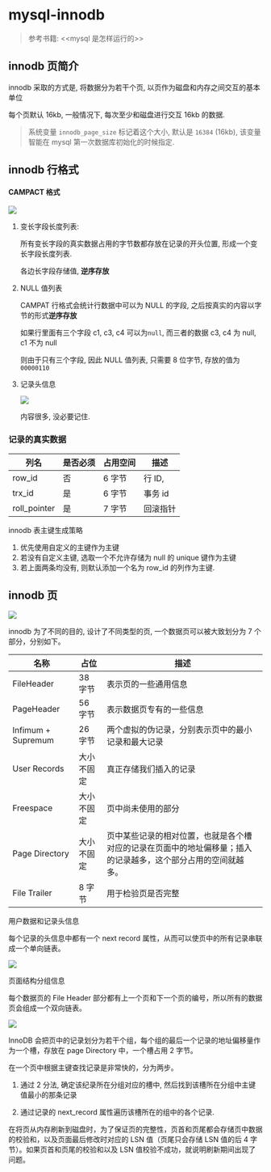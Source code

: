 # mysql-innodb

> 参考书籍: <<mysql 是怎样运行的>>

## innodb 页简介

innodb 采取的方式是, 将数据分为若干个页, 以页作为磁盘和内存之间交互的基本单位

每个页默认 16kb, 一般情况下, 每次至少和磁盘进行交互 16kb 的数据.

> 系统变量 `innodb_page_size` 标记着这个大小, 默认是 `16384` (16kb), 该变量智能在 mysql 第一次数据库初始化的时候指定.

## innodb 行格式

#### CAMPACT 格式

![](https://gitee.com/cpfree/picture-warehouse/raw/master/pic1/1644821930847.png)

1. 变长字段长度列表:

   所有变长字段的真实数据占用的字节数都存放在记录的开头位置, 形成一个变长字段长度列表.

   各边长字段存储值, **逆序存放**

2. NULL 值列表

   CAMPAT 行格式会统计行数据中可以为 NULL 的字段, 之后按真实的内容以字节的形式**逆序存放**

   如果行里面有三个字段 c1, c3, c4 可以为`null`, 而三者的数据 c3, c4 为 null, c1 不为 null

   则由于只有三个字段, 因此 NULL 值列表, 只需要 8 位字节, 存放的值为 `00000110`

3. 记录头信息

   ![](https://gitee.com/cpfree/picture-warehouse/raw/master/pic1/1644824193799.png)

   内容很多, 没必要记住.

### 记录的真实数据

| 列名         | 是否必须 | 占用空间 | 描述     |
| ------------ | -------- | -------- | -------- |
| row_id       | 否       | 6 字节   | 行 ID,   |
| trx_id       | 是       | 6 字节   | 事务 id  |
| roll_pointer | 是       | 7 字节   | 回滚指针 |

innodb 表主键生成策略

1. 优先使用自定义的主键作为主键
2. 若没有自定义主键, 选取一个不允许存储为 null 的 unique 键作为主键
3. 若上面两条均没有, 则默认添加一个名为 row_id 的列作为主键.

## innodb 页

![](https://gitee.com/cpfree/picture-warehouse/raw/master/pic1/1644825246160.png)

innodb 为了不同的目的, 设计了不同类型的页, 一个数据页可以被大致划分为 7 个部分，分别如下。

| 名称               | 占位       | 描述                                                                                                           |
| ------------------ | ---------- | -------------------------------------------------------------------------------------------------------------- |
| FileHeader         | 38 字节    | 表示页的一些通用信息                                                                                           |
| PageHeader         | 56 字节    | 表示数据页专有的一些信息                                                                                       |
| Infimum + Supremum | 26 字节    | 两个虚拟的伪记录，分别表示页中的最小记录和最大记录                                                             |
| User Records       | 大小不固定 | 真正存储我们插入的记录                                                                                         |
| Freespace          | 大小不固定 | 页中尚未使用的部分                                                                                             |
| Page Directory     | 大小不固定 | 页中某些记录的相对位置，也就是各个槽对应的记录在页面中的地址偏移量；插入的记录越多，这个部分占用的空间就越多。 |
| File Trailer       | 8 字节     | 用于检验页是否完整                                                                                             |

用户数据和记录头信息

每个记录的头信息中都有一个 next record 属性，从而可以使页中的所有记录串联成一个单向链表。

![](https://gitee.com/cpfree/picture-warehouse/raw/master/pic1/1644825366451.png)

页面结构分组信息

每个数据页的 File Header 部分都有上一个页和下一个页的编号，所以所有的数据页会组成一个双向链表。

![](https://gitee.com/cpfree/picture-warehouse/raw/master/pic1/1644825446167.png)

InnoDB 会把页中的记录划分为若干个组，每个组的最后一个记录的地址偏移量作为一个槽，存放在 page Directory 中，一个槽占用 2 字节。

在一个页中根据主键查找记录是非常快的，分为两步。

1. 通过 2 分法, 确定该纪录所在分组对应的槽中, 然后找到该槽所在分组中主键值最小的那条记录

2. 通过记录的 next_record 属性遍历该槽所在的组中的各个记录.

在将页从内存刷新到磁盘时，为了保证页的完整性，页首和页尾都会存储页中数据的校验和，以及页面最后修改时对应的 LSN 值（页尾只会存储 LSN 值的后 4 字节）。如果页首和页尾的校验和以及 LSN 值校验不成功，就说明刷新期间出现了问题。
